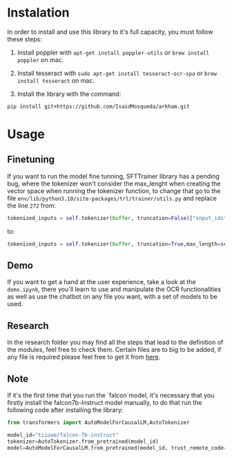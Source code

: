 # Instalation
In order to install and use this library to it's full capacity, you must follow these steps:
1. Install poppler with `apt-get install poppler-utils` or `brew install poppler` on mac.
2. Install tesseract with `sudo apt-get install tesseract-ocr-spa` or `brew install tesseract` on mac.

3. Install the library with the command:
```bash
pip install git+https://github.com/IsaidMosqueda/arkham.git
```

# Usage
## Finetuning
If you want to run the model fine tunning, SFTTrainer library has a pending bug, where the tokenizer
won't consider the max_lenght when creating the vector space when running the tokenizer function, 
to change that go to the file `env/lib/python3.10/site-packages/trl/trainer/utils.py`  and replace 
the line `272` from:

```python
tokenized_inputs = self.tokenizer(buffer, truncation=False)["input_ids"]
```

to:
```python
tokenized_inputs = self.tokenizer(buffer, truncation=True,max_length=self.seq_length)["input_ids"]
```

## Demo
If you want to get a hand at the user experience, take a look at the `demo.ipynb`, there you'll learn to use and manipulate the OCR
functionalities as well as use the chatbot on any file you want, with a set of models to be used.

## Research
In the research folder you may find all the steps that lead to the definition of the modules, feel free to check them. Certain files are 
to big to be added, if any file is required please feel free to get it from [here](https://drive.google.com/drive/folders/15VJ6cmEudKIdbpz6Je8InFuVsz6vsvyy?usp=sharing).

## Note
If it's the first time that you run the ´falcon´model, it's necessary that you firstly install the falcon7b-Instruct model manually, to do that run the following code after installing the library:

```python
from transformers import AutoModelForCausalLM,AutoTokenizer

model_id="tiiuae/falcon-7b-instruct"
tokenizer=AutoTokenizer.from_pretrained(model_id)
model=AutoModelForCausalLM.from_pretrained(model_id, trust_remote_code=True)
```
